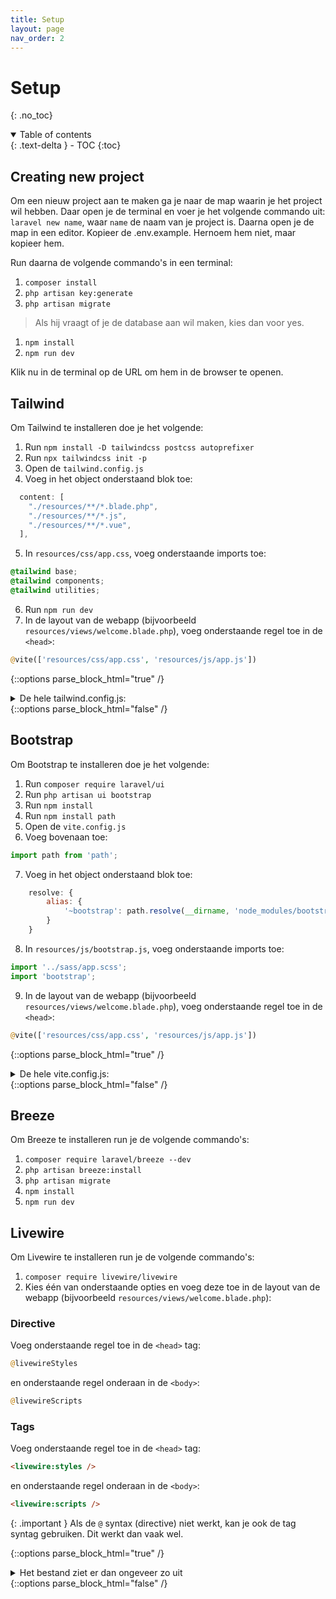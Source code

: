 ```yaml
---
title: Setup
layout: page
nav_order: 2
---
```


# Setup
{: .no_toc}

<details open markdown="block">
  <summary>
    Table of contents
  </summary>
  {: .text-delta }
- TOC
{:toc}
</details>

## Creating new project

Om een nieuw project aan te maken ga je naar de map waarin je het project wil hebben. Daar open je de terminal en voer je het volgende commando uit: `laravel new name`, waar `name` de naam van je project is. Daarna open je de map in een editor. Kopieer de .env.example. Hernoem hem niet, maar kopieer hem.

Run daarna de volgende commando's in een terminal:

1. `composer install`
2. `php artisan key:generate`
3. `php artisan migrate`
>Als hij vraagt of je de database aan wil maken, kies dan voor yes.
1. `npm install`
2. `npm run dev`

Klik nu in de terminal op de URL om hem in de browser te openen.

## Tailwind
Om Tailwind te installeren doe je het volgende:

1. Run `npm install -D tailwindcss postcss autoprefixer`
2. Run `npx tailwindcss init -p`
3. Open de `tailwind.config.js`
4. Voeg in het object onderstaand blok toe:
```javascript
  content: [
    "./resources/**/*.blade.php",
    "./resources/**/*.js",
    "./resources/**/*.vue",
  ],
```
5. In `resources/css/app.css`, voeg onderstaande imports toe:
```css
@tailwind base;
@tailwind components;
@tailwind utilities;
```
6. Run `npm run dev`
7. In de layout van de webapp (bijvoorbeeld `resources/views/welcome.blade.php`), voeg onderstaande regel toe in de `<head>`:
```php
@vite(['resources/css/app.css', 'resources/js/app.js'])
```

{::options parse_block_html="true" /}
<details><summary markdown="span">De hele tailwind.config.js:</summary>

```javascript
/** @type {import('tailwindcss').Config} */
module.exports = {
  content: [
    "./resources/**/*.blade.php",
    "./resources/**/*.js",
    "./resources/**/*.vue",
  ],
  theme: {
    extend: {},
  },
  plugins: [],
}

```
</details>
{::options parse_block_html="false" /}


## Bootstrap
Om Bootstrap te installeren doe je het volgende:

1. Run `composer require laravel/ui`
2. Run `php artisan ui bootstrap`
3. Run `npm install`
4. Run `npm install path`
5. Open de `vite.config.js`
6. Voeg bovenaan toe:
```javascript
import path from 'path';
```
7. Voeg in het object onderstaand blok toe:
```javascript
    resolve: {
        alias: {
            '~bootstrap': path.resolve(__dirname, 'node_modules/bootstrap')
        }
    }
```
8. In `resources/js/bootstrap.js`, voeg onderstaande imports toe:
```javascript
import '../sass/app.scss';
import 'bootstrap';
```
9. In de layout van de webapp (bijvoorbeeld `resources/views/welcome.blade.php`), voeg onderstaande regel toe in de `<head>`:
```php
@vite(['resources/css/app.css', 'resources/js/app.js'])
```

{::options parse_block_html="true" /}
<details><summary markdown="span">De hele vite.config.js:</summary>

```javascript
import { defineConfig } from 'vite';
import laravel from 'laravel-vite-plugin';
import path from 'path';

export default defineConfig({
    plugins: [
        laravel({
            input: [
                'resources/sass/app.scss',
                'resources/js/app.js',
            ],
            refresh: true,
        }),
    ],
    resolve: {
        alias: {
            '~bootstrap': path.resolve(__dirname, 'node_modules/bootstrap')
        }
    }
});
```
</details>
{::options parse_block_html="false" /}

## Breeze
Om Breeze te installeren run je de volgende commando's:

1. `composer require laravel/breeze --dev`
2. `php artisan breeze:install`
3. `php artisan migrate`
4. `npm install`
5. `npm run dev`

## Livewire
Om Livewire te installeren run je de volgende commando's:
1. `composer require livewire/livewire`
2. Kies één van onderstaande opties en voeg deze toe in de layout van de webapp (bijvoorbeeld `resources/views/welcome.blade.php`):

### Directive
Voeg onderstaande regel toe in de `<head>` tag:
```php
@livewireStyles
```
en onderstaande regel onderaan in de `<body>`:
```php
@livewireScripts
```

### Tags
Voeg onderstaande regel toe in de `<head>` tag:
```html
<livewire:styles />
```
en onderstaande regel onderaan in de `<body>`:
```html
<livewire:scripts />
```

{: .important }
Als de `@` syntax (directive) niet werkt, kan je ook de tag syntag gebruiken. Dit werkt dan vaak wel.

{::options parse_block_html="true" /}
<details><summary markdown="span">Het bestand ziet er dan ongeveer zo uit</summary>
```html
<html>
<head>
    ...
    @livewireStyles / <livewire:styles />
</head>
<body>
    ...
    @livewireScripts / <livewire:scripts />
</body>
</html>
```
</details>
{::options parse_block_html="false" /}


